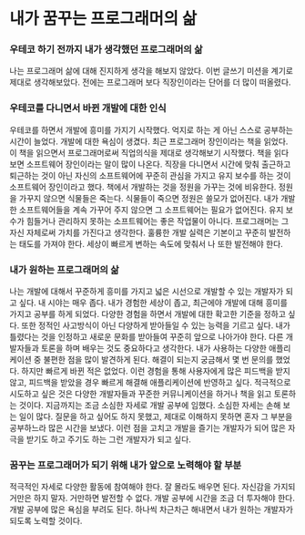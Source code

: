 # 내가 꿈꾸는 프로그래머의 삶

### 우테코 하기 전까지 내가 생각했던 프로그래머의 삶
나는 프로그래머 삶에 대해 진지하게 생각을 해보지 않았다. 
이번 글쓰기 미션을 계기로 제대로 생각해보았다. 
전에는 프로그래머 보다 직장인이라는 단어를 더 많이 떠올렸다. 

### 우테코를 다니면서 바뀐 개발에 대한 인식
우테코를 하면서 개발에 흥미를 가지기 시작했다. 
억지로 하는 게 아닌 스스로 공부하는 시간이 늘었다. 
개발에 대한 욕심이 생겼다. 
최근 프로그래머 장인이라는 책을 읽었다. 
이 책을 읽으면서 프로그래머로써 직업의식을 제대로 생각해보기 시작했다. 
책을 읽다 보면 소프트웨어 장인이라는 말이 많이 나온다. 
직장을 다니면서 시간에 맞춰 출근하고 퇴근하는 것이 아닌 자신의 소프트웨어에 꾸준히 관심을 가지고 유지 보수를 하는 것이 소프트웨어 장인이라고 했다.
책에서 개발하는 것을 정원을 가꾸는 것에 비유한다. 
정원을 가꾸지 않으면 식물들은 죽는다. 
식물들이 죽으면 정원은 쓸모가 없어진다. 
내가 개발한 소프트웨어들을 계속 가꾸어 주지 않으면 그 소프트웨어는 필요가 없어진다.
유지 보수가 힘들거나 관리하지 못하는 소프트웨어는 좋은 작업물이 아니다. 
프로그래머는 그 자신 자체로써 가치를 가진다고 생각한다. 
훌륭한 개발 실력은 기본이고 꾸준히 발전하는 태도를 가져야 한다. 
세상이 빠르게 변하는 속도에 맞춰서 나 또한 발전해야 한다. 

### 내가 원하는 프로그래머의 삶
나는 개발에 대해서 꾸준하게 흥미를 가지고 넓은 시선으로 개발할 수 있는 개발자가 되고 싶다.
내 시야는 매우 좁다. 
내가 경험한 세상이 좁고, 최근에야 개발에 대해 흥미를 가지고 공부를 하게 되었다. 
다양한 경험을 하면서 개발에 대한 확고한 기준을 정하고 싶다. 
또한 정적인 사고방식이 아닌 다양하게 받아들일 수 있는 능력을 기르고 싶다. 
내가 틀렸다는 것을 인정하고 새로운 문화를 받아들여 꾸준히 앞으로 나아가야 한다. 
다른 개발자들과 토론을 하며 배우는 것도 중요하다고 생각한다. 
내가 사용하는 다양한 애플리케이션 중 불편한 점을 많이 발견하게 된다. 
해결이 되는지 궁금해서 몇 번 문의를 했었다. 
하지만 빠르게 바뀐 적은 없었다. 
이런 경험을 통해 사용자에게 많은 피드백을 받지 않고, 피드백을 받았을 경우 빠르게 해결해 애플리케이션에 반영하고 싶다. 
적극적으로 시도하고 싶은 것은 다양한 개발자들과 꾸준한 커뮤니케이션을 하거나 책을 읽고 토론하는 것이다. 
지금까지는 조금 소심한 자세로 개발 공부에 임했다. 
소심한 자세는 손해 보는 일이 많다. 
질문을 하고 싶어도 하지 못했고, 제대로 이해하지 못하면 혼자 그 부분을 공부하느라 많은 시간을 보냈다. 
이런 점을 고치고 개발을 즐기는 개발자가 되어 많은 자극을 받기도 하고 주기도 하는 그런 개발자가 되고 싶다.

### 꿈꾸는 프로그래머가 되기 위해 내가 앞으로 노력해야 할 부분
적극적인 자세로 다양한 활동에 참여해야 한다. 
잘 몰라도 배우면 된다. 
자신감을 가지되 거만은 하지 말자. 
거만하면 발전할 수 없다. 
개발 공부에 시간을 조금 더 투자해야 한다. 
개발 공부에 많은 욕심을 부려도 된다. 
하나씩 차근차근 해내면서 내가 원하는 개발자가 되도록 노력할 것이다. 
